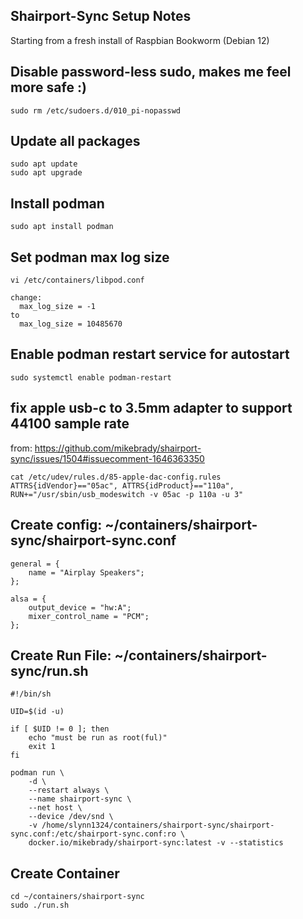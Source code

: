 ## Shairport-Sync Setup Notes

Starting from a fresh install of Raspbian Bookworm (Debian 12)

## Disable password-less sudo, makes me feel more safe :)
```
sudo rm /etc/sudoers.d/010_pi-nopasswd
```

## Update all packages
```
sudo apt update 
sudo apt upgrade
```

## Install podman
```
sudo apt install podman
```

## Set podman max log size
```
vi /etc/containers/libpod.conf

change:
  max_log_size = -1
to
  max_log_size = 10485670
```

## Enable podman restart service for autostart
```
sudo systemctl enable podman-restart
```


## fix apple usb-c to 3.5mm adapter to support 44100 sample rate
from: https://github.com/mikebrady/shairport-sync/issues/1504#issuecomment-1646363350

```
cat /etc/udev/rules.d/85-apple-dac-config.rules 
ATTRS{idVendor}=="05ac", ATTRS{idProduct}=="110a", RUN+="/usr/sbin/usb_modeswitch -v 05ac -p 110a -u 3"
```

## Create config: ~/containers/shairport-sync/shairport-sync.conf
```
general = {
	name = "Airplay Speakers";
};

alsa = {
	output_device = "hw:A";
	mixer_control_name = "PCM";
};
```

## Create Run File: ~/containers/shairport-sync/run.sh
```
#!/bin/sh

UID=$(id -u)

if [ $UID != 0 ]; then
    echo "must be run as root(ful)"
    exit 1
fi

podman run \
	-d \
	--restart always \
	--name shairport-sync \
	--net host \
	--device /dev/snd \
	-v /home/slynn1324/containers/shairport-sync/shairport-sync.conf:/etc/shairport-sync.conf:ro \
	docker.io/mikebrady/shairport-sync:latest -v --statistics
```

## Create Container
```
cd ~/containers/shairport-sync
sudo ./run.sh
```


